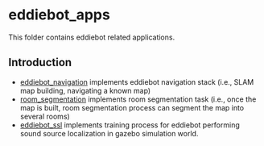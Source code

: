 # eddiebot_apps

This folder contains eddiebot related applications.

## Introduction

- [eddiebot_navigation](eddiebot_navigation) implements eddiebot navigation stack (i.e., SLAM map building, navigating a known map)
- [room_segmentation](room_segmentation) implements room segmentation task (i.e., once the map is built, room segmentation process can segment the map into several rooms)
- [eddiebot_ssl](eddiebot_ssl) implements training process for eddiebot performing sound source localization in gazebo simulation world.
